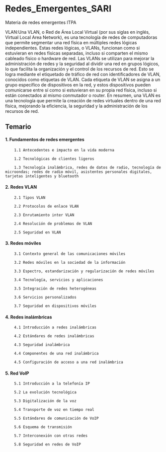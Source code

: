 # Redes_Emergentes_SARI
Materia de redes emergentes ITPA

VLAN:Una VLAN, o Red de Área Local Virtual (por sus siglas en inglés, Virtual Local Area Network), es una tecnología de redes de computadoras que permite segmentar una red física en múltiples redes lógicas independientes. Estas redes lógicas, o VLANs, funcionan como si estuvieran en redes físicas separadas, incluso si comparten el mismo cableado físico o hardware de red.
Las VLANs se utilizan para mejorar la administración de redes y la seguridad al dividir una red en grupos lógicos, lo que facilita la organización y el control de los recursos de red. Esto se logra mediante el etiquetado de tráfico de red con identificadores de VLAN, conocidos como etiquetas de VLAN. Cada etiqueta de VLAN se asigna a un grupo específico de dispositivos en la red, y estos dispositivos pueden comunicarse entre sí como si estuvieran en su propia red física, incluso si están conectados al mismo conmutador o router.
En resumen, una VLAN es una tecnología que permite la creación de redes virtuales dentro de una red física, mejorando la eficiencia, la seguridad y la administración de los recursos de red.

## Temario 

 #### 1. Fundamentos de redes emergentes       
        
        1.1 Antecedentes e impacto en la vida moderna    
        
        1.2 Tecnológicas de clientes ligeros  
        
        1.3 Tecnología inalámbrica, redes de datos de radio, tecnología de microondas; redes de radio móvil, asistentes personales digitales, tarjetas inteligentes y bluetooth 
        
 #### 2. Redes VLAN    
 
        2.1 Tipos VLAN  

        2.2 Protocolos de enlace VLAN 

        2.3 Enrutamiento inter VLAN 

        2.4 Resolución de problemas de VLAN
        
        2.5 Seguridad en VLAN

 #### 3. Redes móviles      
 
        3.1 Contexto general de las comunicaciones móviles  

        3.2 Redes móviles en la sociedad de la información  

        3.3 Espectro, estandarización y regularización de redes móviles
        
        3.4 Tecnología, servicios y aplicaciones 
        
        3.5 Integración de redes heterogéneas
        
        3.6 Servicios personalizados
        
        3.7 Seguridad en dispositivos móviles  

 #### 4. Redes inalámbricas       
 
        4.1 Introducción a redes inalámbricas
        
        4.2 Estándares de redes inalámbricas
        
        4.3 Seguridad inalámbrica
        
        4.4 Componentes de una red inalámbrica 
        
        4.5 Configuración de acceso a una red inalámbrica
        
 #### 5. Red VoIP       
 
        5.1 Introducción a la telefonía IP
        
        5.2 La evolución tecnológica
        
        5.3 Digitalización de la voz
        
        5.4 Transporte de voz en tiempo real
        
        5.5 Estándares de comunicación de VoIP
        
        5.6 Esquema de transmisión
        
        5.7 Interconexión con otras redes
        
        5.8 Seguridad en redes de VoIP
